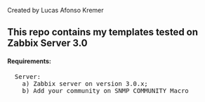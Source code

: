 Created by Lucas Afonso Kremer <br>

<h2>This repo contains my templates tested on Zabbix Server 3.0</h2>

<h4>Requirements:</h4>
<pre>
  Server:
	a) Zabbix server on version 3.0.x;
	b) Add your community on SNMP_COMMUNITY Macro
</pre>

